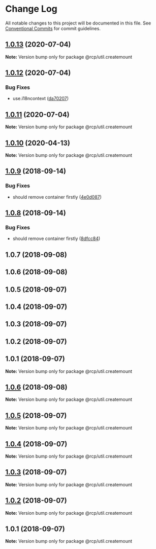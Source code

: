 # Change Log

All notable changes to this project will be documented in this file.
See [Conventional Commits](https://conventionalcommits.org) for commit guidelines.

<a name="1.0.13"></a>

## [1.0.13](https://github.com/imcuttle/rcp/compare/@rcp/util.createmount@1.0.12...@rcp/util.createmount@1.0.13) (2020-07-04)

**Note:** Version bump only for package @rcp/util.createmount

<a name="1.0.12"></a>

## [1.0.12](https://github.com/imcuttle/rcp/compare/@rcp/util.createmount@1.0.11...@rcp/util.createmount@1.0.12) (2020-07-04)

### Bug Fixes

- use.i18ncontext ([da70207](https://github.com/imcuttle/rcp/commit/da70207))

<a name="1.0.11"></a>

## [1.0.11](https://github.com/imcuttle/rcp/compare/@rcp/util.createmount@1.0.10...@rcp/util.createmount@1.0.11) (2020-07-04)

**Note:** Version bump only for package @rcp/util.createmount

<a name="1.0.10"></a>

## [1.0.10](https://github.com/imcuttle/rcp/compare/@rcp/util.createmount@1.0.9...@rcp/util.createmount@1.0.10) (2020-04-13)

**Note:** Version bump only for package @rcp/util.createmount

<a name="1.0.9"></a>

## [1.0.9](https://github.com/imcuttle/rcp/compare/@rcp/util.createmount@1.0.8...@rcp/util.createmount@1.0.9) (2018-09-14)

### Bug Fixes

- should remove container firstly ([4e0d087](https://github.com/imcuttle/rcp/commit/4e0d087))

<a name="1.0.8"></a>

## [1.0.8](https://github.com/imcuttle/rcp/compare/@rcp/util.createmount@1.0.7...@rcp/util.createmount@1.0.8) (2018-09-14)

### Bug Fixes

- should remove container firstly ([8dfcc84](https://github.com/imcuttle/rcp/commit/8dfcc84))

<a name="1.0.7"></a>

## 1.0.7 (2018-09-08)

<a name="1.0.6"></a>

## 1.0.6 (2018-09-08)

<a name="1.0.5"></a>

## 1.0.5 (2018-09-07)

<a name="1.0.4"></a>

## 1.0.4 (2018-09-07)

<a name="1.0.3"></a>

## 1.0.3 (2018-09-07)

<a name="1.0.2"></a>

## 1.0.2 (2018-09-07)

<a name="1.0.1"></a>

## 1.0.1 (2018-09-07)

**Note:** Version bump only for package @rcp/util.createmount

<a name="1.0.6"></a>

## [1.0.6](https://github.com/imcuttle/rcp/compare/v1.0.5...v1.0.6) (2018-09-08)

**Note:** Version bump only for package @rcp/util.createmount

<a name="1.0.5"></a>

## [1.0.5](https://github.com/imcuttle/rcp/compare/v1.0.4...v1.0.5) (2018-09-07)

**Note:** Version bump only for package @rcp/util.createmount

<a name="1.0.4"></a>

## [1.0.4](https://github.com/imcuttle/rcp/compare/v1.0.3...v1.0.4) (2018-09-07)

**Note:** Version bump only for package @rcp/util.createmount

<a name="1.0.3"></a>

## [1.0.3](https://github.com/imcuttle/rcp/compare/v1.0.2...v1.0.3) (2018-09-07)

**Note:** Version bump only for package @rcp/util.createmount

<a name="1.0.2"></a>

## [1.0.2](https://github.com/imcuttle/rcp/compare/v1.0.1...v1.0.2) (2018-09-07)

**Note:** Version bump only for package @rcp/util.createmount

<a name="1.0.1"></a>

## 1.0.1 (2018-09-07)

**Note:** Version bump only for package @rcp/util.createmount
